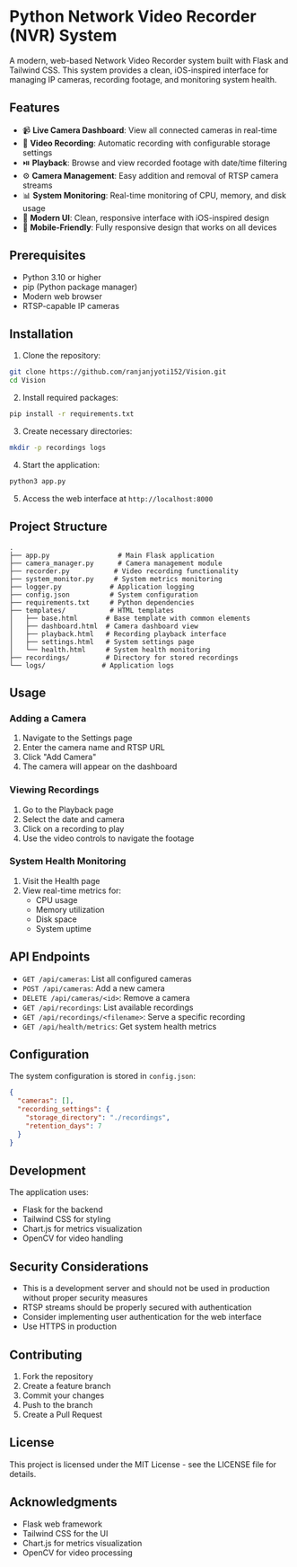 # Python Network Video Recorder (NVR) System

A modern, web-based Network Video Recorder system built with Flask and Tailwind CSS. This system provides a clean, iOS-inspired interface for managing IP cameras, recording footage, and monitoring system health.

## Features

- 📹 **Live Camera Dashboard**: View all connected cameras in real-time
- 🎥 **Video Recording**: Automatic recording with configurable storage settings
- ⏯️ **Playback**: Browse and view recorded footage with date/time filtering
- ⚙️ **Camera Management**: Easy addition and removal of RTSP camera streams
- 📊 **System Monitoring**: Real-time monitoring of CPU, memory, and disk usage
- 🎨 **Modern UI**: Clean, responsive interface with iOS-inspired design
- 📱 **Mobile-Friendly**: Fully responsive design that works on all devices

## Prerequisites

- Python 3.10 or higher
- pip (Python package manager)
- Modern web browser
- RTSP-capable IP cameras

## Installation

1. Clone the repository:
```bash
git clone https://github.com/ranjanjyoti152/Vision.git
cd Vision
```

2. Install required packages:
```bash
pip install -r requirements.txt
```

3. Create necessary directories:
```bash
mkdir -p recordings logs
```

4. Start the application:
```bash
python3 app.py
```

5. Access the web interface at `http://localhost:8000`

## Project Structure

```
.
├── app.py                 # Main Flask application
├── camera_manager.py      # Camera management module
├── recorder.py           # Video recording functionality
├── system_monitor.py     # System metrics monitoring
├── logger.py            # Application logging
├── config.json          # System configuration
├── requirements.txt     # Python dependencies
├── templates/           # HTML templates
│   ├── base.html       # Base template with common elements
│   ├── dashboard.html  # Camera dashboard view
│   ├── playback.html   # Recording playback interface
│   ├── settings.html   # System settings page
│   └── health.html     # System health monitoring
├── recordings/         # Directory for stored recordings
└── logs/              # Application logs
```

## Usage

### Adding a Camera

1. Navigate to the Settings page
2. Enter the camera name and RTSP URL
3. Click "Add Camera"
4. The camera will appear on the dashboard

### Viewing Recordings

1. Go to the Playback page
2. Select the date and camera
3. Click on a recording to play
4. Use the video controls to navigate the footage

### System Health Monitoring

1. Visit the Health page
2. View real-time metrics for:
   - CPU usage
   - Memory utilization
   - Disk space
   - System uptime

## API Endpoints

- `GET /api/cameras`: List all configured cameras
- `POST /api/cameras`: Add a new camera
- `DELETE /api/cameras/<id>`: Remove a camera
- `GET /api/recordings`: List available recordings
- `GET /api/recordings/<filename>`: Serve a specific recording
- `GET /api/health/metrics`: Get system health metrics

## Configuration

The system configuration is stored in `config.json`:

```json
{
  "cameras": [],
  "recording_settings": {
    "storage_directory": "./recordings",
    "retention_days": 7
  }
}
```

## Development

The application uses:
- Flask for the backend
- Tailwind CSS for styling
- Chart.js for metrics visualization
- OpenCV for video handling

## Security Considerations

- This is a development server and should not be used in production without proper security measures
- RTSP streams should be properly secured with authentication
- Consider implementing user authentication for the web interface
- Use HTTPS in production

## Contributing

1. Fork the repository
2. Create a feature branch
3. Commit your changes
4. Push to the branch
5. Create a Pull Request

## License

This project is licensed under the MIT License - see the LICENSE file for details.

## Acknowledgments

- Flask web framework
- Tailwind CSS for the UI
- Chart.js for metrics visualization
- OpenCV for video processing
